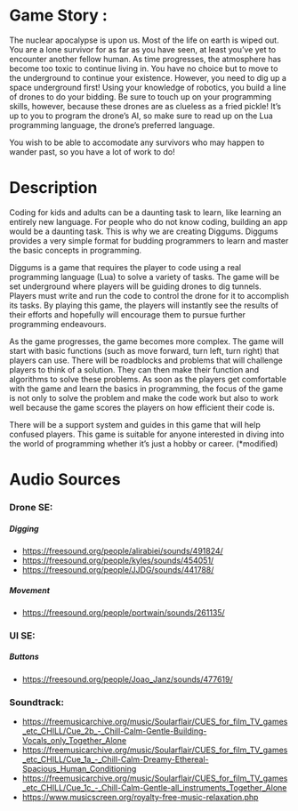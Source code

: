 # Game Story : 
The nuclear apocalypse is upon us. Most of the life on earth is wiped out. You are a lone survivor for as far as you have seen, at least you’ve yet to encounter another fellow human. As time progresses, the atmosphere has become too toxic to continue living in. You have no choice but to move to the underground to continue your existence. However, you need to dig up a space underground first! Using your knowledge of robotics, you build a line of drones to do your bidding. Be sure to touch up on your programming skills, however, because these drones are as clueless as a fried pickle! It’s up to you to program the drone’s AI, so make sure to read up on the Lua programming language, the drone’s preferred language.

You wish to be able to accomodate any survivors who may happen to wander past, so you have a lot of work to do!

# Description

Coding for kids and adults can be a daunting task to learn, like learning an entirely new language. For people who do not know coding, building an app would be a daunting task. This is why we are creating Diggums. Diggums provides a very simple format for budding programmers to learn and master the basic concepts in programming.

Diggums is a game that requires the player to code using a real programming language (Lua) to solve a variety of tasks. The game will be set underground where players will be guiding drones to dig tunnels. Players must write and run the code to control the drone for it to accomplish its tasks. By playing this game, the players will instantly see the results of their efforts and hopefully will encourage them to pursue further programming endeavours.

As the game progresses, the game becomes more complex. The game will start with basic functions (such as move forward, turn left, turn right) that players can use. There will be roadblocks and problems that will challenge players to think of a solution. They can then make their function and algorithms to solve these problems. As soon as the players get comfortable with the game and learn the basics in programming, the focus of the game is not only to solve the problem and make the code work but also to work well because the game scores the players on how efficient their code is.

There will be a support system and guides in this game that will help confused players. This game is suitable for anyone interested in diving into the world of programming whether it’s just a hobby or career. (*modified)

# Audio Sources

### Drone SE:
##### Digging
- https://freesound.org/people/alirabiei/sounds/491824/
- https://freesound.org/people/kyles/sounds/454051/
- https://freesound.org/people/JJDG/sounds/441788/

##### Movement
- https://freesound.org/people/portwain/sounds/261135/

### UI SE:
##### Buttons
- https://freesound.org/people/Joao_Janz/sounds/477619/

### Soundtrack:
- https://freemusicarchive.org/music/Soularflair/CUES_for_film_TV_games_etc_CHILL/Cue_2b_-_Chill-Calm-Gentle-Building-Vocals_only_Together_Alone
- https://freemusicarchive.org/music/Soularflair/CUES_for_film_TV_games_etc_CHILL/Cue_1a_-_Chill-Calm-Dreamy-Ethereal-Spacious_Human_Conditioning
- https://freemusicarchive.org/music/Soularflair/CUES_for_film_TV_games_etc_CHILL/Cue_1c_-_Chill-Calm-Gentle-all_instruments_Together_Alone
- https://www.musicscreen.org/royalty-free-music-relaxation.php
